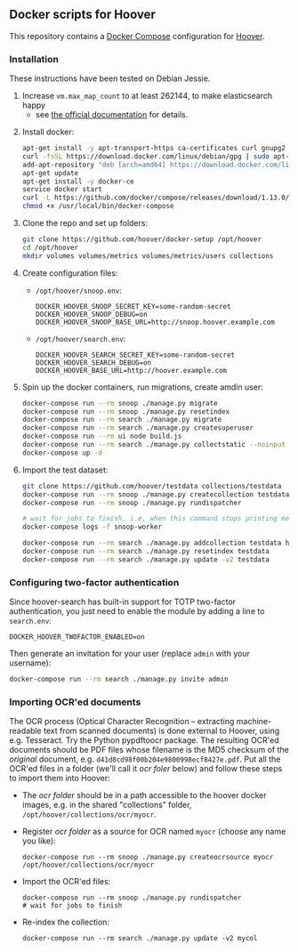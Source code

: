 ## Docker scripts for Hoover
This repository contains a [Docker Compose](https://docs.docker.com/compose/)
configuration for [Hoover](https://hoover.github.io).

### Installation
These instructions have been tested on Debian Jessie.

1. Increase `vm.max_map_count` to at least 262144, to make elasticsearch happy
   - see [the official documentation][] for details.

  [the official documentation]: https://www.elastic.co/guide/en/elasticsearch/reference/current/docker.html#docker-cli-run-prod-mode

2. Install docker:

    ```bash
    apt-get install -y apt-transport-https ca-certificates curl gnupg2 software-properties-common
    curl -fsSL https://download.docker.com/linux/debian/gpg | sudo apt-key add -
    add-apt-repository "deb [arch=amd64] https://download.docker.com/linux/ubuntu $(lsb_release -cs) stable"
    apt-get update
    apt-get install -y docker-ce
    service docker start
    curl -L https://github.com/docker/compose/releases/download/1.13.0/docker-compose-`uname -s`-`uname -m` > /usr/local/bin/docker-compose
    chmod +x /usr/local/bin/docker-compose
    ```

3. Clone the repo and set up folders:

    ```bash
    git clone https://github.com/hoover/docker-setup /opt/hoover
    cd /opt/hoover
    mkdir volumes volumes/metrics volumes/metrics/users collections
    ```

4. Create configuration files:

    * `/opt/hoover/snoop.env`:

        ```env
        DOCKER_HOOVER_SNOOP_SECRET_KEY=some-random-secret
        DOCKER_HOOVER_SNOOP_DEBUG=on
        DOCKER_HOOVER_SNOOP_BASE_URL=http://snoop.hoover.example.com
        ```

    * `/opt/hoover/search.env`:

        ```env
        DOCKER_HOOVER_SEARCH_SECRET_KEY=some-random-secret
        DOCKER_HOOVER_SEARCH_DEBUG=on
        DOCKER_HOOVER_BASE_URL=http://hoover.example.com
        ```

5. Spin up the docker containers, run migrations, create amdin user:

    ```bash
    docker-compose run --rm snoop ./manage.py migrate
    docker-compose run --rm snoop ./manage.py resetindex
    docker-compose run --rm search ./manage.py migrate
    docker-compose run --rm search ./manage.py createsuperuser
    docker-compose run --rm ui node build.js
    docker-compose run --rm search ./manage.py collectstatic --noinput
    docker-compose up -d
    ```

6. Import the test dataset:

    ```bash
    git clone https://github.com/hoover/testdata collections/testdata
    docker-compose run --rm snoop ./manage.py createcollection testdata /opt/hoover/collections/testdata/data
    docker-compose run --rm snoop ./manage.py rundispatcher

    # wait for jobs to finish, i.e. when this command stops printing messages:
    docker-compose logs -f snoop-worker

    docker-compose run --rm search ./manage.py addcollection testdata http://snoop/collections/testdata/json --public
    docker-compose run --rm search ./manage.py resetindex testdata
    docker-compose run --rm search ./manage.py update -v2 testdata
    ```


### Configuring two-factor authentication
Since hoover-search has built-in support for TOTP two-factor authentication,
you just need to enable the module by adding a line to `search.env`:

```env
DOCKER_HOOVER_TWOFACTOR_ENABLED=on
```

Then generate an invitation for your user (replace `admin` with your username):

```bash
docker-compose run --rm search ./manage.py invite admin
```


### Importing OCR'ed documents
The OCR process (Optical Character Recognition – extracting machine-readable
text from scanned documents) is done external to Hoover, using e.g. Tesseract.
Try the Python pypdftoocr package. The resulting OCR'ed documents should be PDF
files whose filename is the MD5 checksum of the _original_ document, e.g.
`d41d8cd98f00b204e9800998ecf8427e.pdf`. Put all the OCR'ed files in a folder
(we'll call it _ocr foler_ below) and follow these steps to import them into
Hoover:

* The _ocr folder_ should be in a path accessible to the hoover docker images,
  e.g. in the shared "collections" folder, `/opt/hoover/collections/ocr/myocr`.

* Register _ocr folder_ as a source for OCR named `myocr` (choose any name you
  like):

    ```
    docker-compose run --rm snoop ./manage.py createocrsource myocr /opt/hoover/collections/ocr/myocr
    ```

* Import the OCR'ed files:

    ```
    docker-compose run --rm snoop ./manage.py rundispatcher
    # wait for jobs to finish
    ```

* Re-index the collection:

    ```
    docker-compose run --rm search ./manage.py update -v2 mycol
    ```
